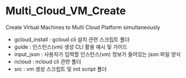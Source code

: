 # Multi_Cloud_VM_Create

Create Virtual Machines to Multi Cloud Platform simultaneously


- gcloud_install : gcloud cli 설치 관련 스크립트 폴더    
- guide : 인스턴스(vm) 생성 CLI 활용 예시 및 가이드    
- input_json : 사용자가 입력할 인스턴스(vm) 정보가 들어있는 json 파일 양식     
- ncloud : ncloud cli 관련 폴더     
- src : vm 생성 스크립트 및 init script 폴더
